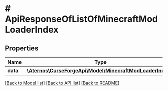 # # ApiResponseOfListOfMinecraftModLoaderIndex

## Properties

Name | Type | Description | Notes
------------ | ------------- | ------------- | -------------
**data** | [**\Aternos\CurseForgeApi\Model\MinecraftModLoaderIndex[]**](MinecraftModLoaderIndex.md) |  | [optional]

[[Back to Model list]](../../README.md#models) [[Back to API list]](../../README.md#endpoints) [[Back to README]](../../README.md)
